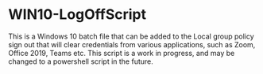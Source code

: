 # WIN10-LogOffScript
This is a Windows 10 batch file that can be added to the Local group policy sign out that will clear credentials from various applications, such as Zoom, Office 2019, Teams etc.
This script is a work in progress, and may be changed to a powershell script in the future.

